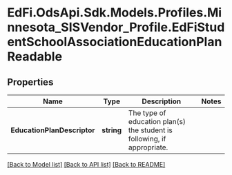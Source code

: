 # EdFi.OdsApi.Sdk.Models.Profiles.Minnesota_SISVendor_Profile.EdFiStudentSchoolAssociationEducationPlanReadable
## Properties

Name | Type | Description | Notes
------------ | ------------- | ------------- | -------------
**EducationPlanDescriptor** | **string** | The type of education plan(s) the student is following, if appropriate. | 

[[Back to Model list]](../README.md#documentation-for-models) [[Back to API list]](../README.md#documentation-for-api-endpoints) [[Back to README]](../README.md)

